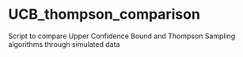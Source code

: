 # UCB_thompson_comparison
Script to compare Upper Confidence Bound and Thompson Sampling algorithms through simulated data
